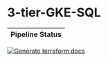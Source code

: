 # 3-tier-GKE-SQL

| Pipeline Status |
| --------------- |
[![Generate terraform docs](https://github.com/Mayur-1999/3-tier-GKE-SQL/actions/workflows/readme.yaml/badge.svg)](https://github.com/Mayur-1999/3-tier-GKE-SQL/actions/workflows/readme.yaml)
